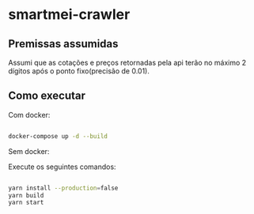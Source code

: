 # smartmei-crawler

## Premissas assumidas

Assumi que as cotações e preços retornadas pela api terão no máximo 2 dígitos após o ponto fixo(precisão de 0.01).

## Como executar

Com docker:

```bash

docker-compose up -d --build

```

Sem docker:

Execute os seguintes comandos:

```bash

yarn install --production=false
yarn build
yarn start

```
